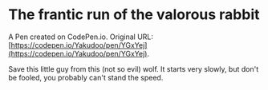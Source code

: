 # The frantic run of the valorous rabbit

A Pen created on CodePen.io. Original URL: [https://codepen.io/Yakudoo/pen/YGxYej](https://codepen.io/Yakudoo/pen/YGxYej).

Save this little guy from this (not so evil) wolf. It starts very slowly, but don't be fooled, you probably can't stand the speed.